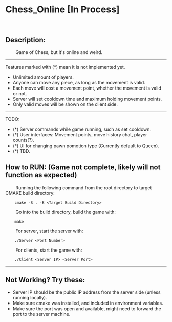 # Chess_Online [In Process]
<br/>

## Description:
&emsp;&emsp; Game of Chess, but it's online and weird.
***
 Features marked with (*) mean it is not implemented yet.
* Unlimited amount of players.
* Anyone can move any piece, as long as the movement is valid.
* Each move will cost a movement point, whether the movement is valid or not.
* Server will set cooldown time and maximum holding movement points.
* Only valid moves will be shown on the client side.

***
 TODO:
* (*) Server commands while game running, such as set cooldown.
* (*) User interfaces: Movement points, move history chat, player counts(?).
* (*) UI for changing pawn pomotion type (Currently default to Queen).
* (*) TBD.

## How to RUN:  (Game not complete, likely will not function as expected)
&emsp;&emsp; Running the following command from the root directory to target CMAKE build directory:
```
    cmake -S . -B <Target Build Directory>
```
&emsp;&emsp; Go into the build directory, build the game with:
```
    make
```
&emsp;&emsp; For server, start the server with:
```
    ./Server <Port Number>
```
&emsp;&emsp; For clients, start the game with:
```
    ./Client <Server IP> <Server Port>
```

***
## Not Working? Try these:
* Server IP should be the public IP address from the server side (unless running locally).<br/>
* Make sure cmake was installed, and included in environment variables. <br/>
* Make sure the port was open and available, might need to forward the port to the server machine.<br/>


